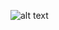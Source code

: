 ![alt text](https://encrypted-tbn0.gstatic.com/images?q=tbn:ANd9GcQgRuj2wpDlBBq9Y6R83s-XOcZlqX9VaGxF-jNUGsNroDIgmNUDzQ)
